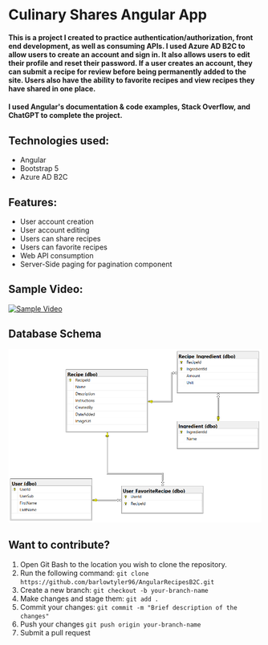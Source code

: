 # Culinary Shares Angular App

#### This is a project I created to practice authentication/authorization, front end development, as well as consuming APIs. I used Azure AD B2C to allow users to create an account and sign in. It also allows users to edit their profile and reset their password. If a user creates an account, they can submit a recipe for review before being permanently added to the site. Users also have the ability to favorite recipes and view recipes they have shared in one place. 

#### I used Angular's documentation & code examples, Stack Overflow, and ChatGPT to complete the project.

## Technologies used: 
* Angular
* Bootstrap 5
* Azure AD B2C

## Features: 
* User account creation
* User account editing
* Users can share recipes
* Users can favorite recipes
* Web API consumption
* Server-Side paging for pagination component

## Sample Video: 
[![Sample Video](https://img.youtube.com/vi/gd2efZiH1UY/0.jpg)](https://www.youtube.com/watch?v=gd2efZiH1UY)

## Database Schema
![](ReadMeImages/culinaryshares-entity-relationship.PNG)

## Want to contribute?
1. Open Git Bash to the location you wish to clone the repository.
2. Run the following command:
   ```git clone https://github.com/barlowtyler96/AngularRecipesB2C.git```
4. Create a new branch:
   ```git checkout -b your-branch-name```
6. Make changes and stage them:
   ```git add .```
7. Commit your changes:
   ```git commit -m "Brief description of the changes"```
8. Push your changes
   ```git push origin your-branch-name```
9. Submit a pull request


